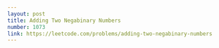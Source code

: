 ```yaml
---
layout: post
title: Adding Two Negabinary Numbers
number: 1073
link: https://leetcode.com/problems/adding-two-negabinary-numbers
---
```

